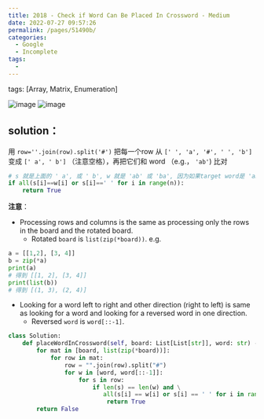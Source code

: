 ```yaml
---
title: 2018 - Check if Word Can Be Placed In Crossword - Medium
date: 2022-07-27 09:57:26
permalink: /pages/51490b/
categories:
  - Google
  - Incomplete
tags:
  - 
---
```

tags: [Array, Matrix, Enumeration]




<img alt="image" src="https://user-images.githubusercontent.com/41789327/182494082-718aea81-6f8d-494a-8365-35e662662048.png">
<img alt="image" src="https://user-images.githubusercontent.com/41789327/182494140-29b7701a-576f-4f83-8b28-c05bcab01ffb.png">


## solution：

用 `row=''.join(row).split('#')` 把每一个row 从 `[' ', 'a', '#', ' ', 'b']`变成 `[' a', ' b']` （注意空格），再把它们和 word （e.g.， `'ab'`) 比对 

```python
# s 就是上面的 ' a', 或 ' b', w 就是 'ab' 或 'ba', 因为如果target word是 'ab', 那么'ba' 也要检查
if all(s[i]==w[i] or s[i]==' ' for i in range(n)):
	return True
```

**注意**：
- Processing rows and columns is the same as processing only the rows in the board and the rotated board.  
	- Rotated `board` is `list(zip(*board))`.
	e.g. 
```python
a = [[1,2], [3, 4]]
b = zip(*a)
print(a)
# 得到 [[1, 2], [3, 4]]
print(list(b))
# 得到 [(1, 3), (2, 4)]
```
- Looking for a word left to right and other direction (right to left) is same as looking for a word and looking for a reversed word in one direction.  
	- Reversed `word` is `word[::-1]`.

```python
class Solution:
	def placeWordInCrossword(self, board: List[List[str]], word: str) -> bool:
		for mat in [board, list(zip(*board))]:
			for row in mat:
				row = "".join(row).split("#")
				for w in [word, word[::-1]]:
					for s in row:
						if len(s) == len(w) and \
						   all(s[i] == w[i] or s[i] == ' ' for i in range(len(w))):
							return True
		return False	   
```